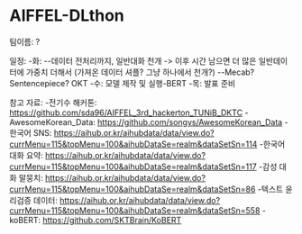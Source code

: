 # AIFFEL-DLthon

팀이름:
?

일정:
-화: 
--데이터 전처리까지, 일반대화 천개 -> 이후 시간 남으면 더 많은 일반데이터에 가중치 더해서 (가져온 데이터 셔플? 그냥 하나에서 천개?)
--Mecab? Sentencepiece? OKT
-수: 모델 제작 및 실행-BERT
-목: 발표 준비

참고 자료:
-전기수 해커톤: https://github.com/sda96/AIFFEL_3rd_hackerton_TUNiB_DKTC
-AwesomeKorean_Data: https://github.com/songys/AwesomeKorean_Data
-한국어 SNS: https://aihub.or.kr/aihubdata/data/view.do?currMenu=115&topMenu=100&aihubDataSe=realm&dataSetSn=114
-한국어 대화 요약: https://aihub.or.kr/aihubdata/data/view.do?currMenu=115&topMenu=100&aihubDataSe=realm&dataSetSn=117
-감성 대화 말뭉치: https://aihub.or.kr/aihubdata/data/view.do?currMenu=115&topMenu=100&aihubDataSe=realm&dataSetSn=86
-텍스트 윤리검증 데이터: https://aihub.or.kr/aihubdata/data/view.do?currMenu=115&topMenu=100&aihubDataSe=realm&dataSetSn=558
-koBERT: https://github.com/SKTBrain/KoBERT
